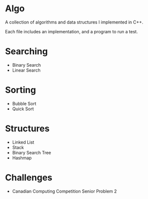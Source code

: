# Algo
A collection of algorithms and data structures I implemented in C++.

Each file includes an implementation, and a program to run a test.

# Searching
 - Binary Search
 - Linear Search

# Sorting
 - Bubble Sort
 - Quick Sort

# Structures
 - Linked List
 - Stack
 - Binary Search Tree
 - Hashmap

# Challenges
 - Canadian Computing Competition Senior Problem 2
